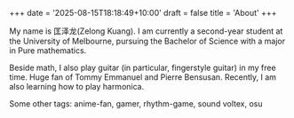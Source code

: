 +++
date = '2025-08-15T18:18:49+10:00'
draft = false
title = 'About'
+++

My name is 匡泽龙(Zelong Kuang). I am currently a second-year student at the University of Melbourne, pursuing the Bachelor of Science with a major in Pure mathematics.

Beside math, I also play guitar (in particular, fingerstyle guitar) in my free time. Huge fan of Tommy Emmanuel and Pierre Bensusan. Recently, I am also learning how to play harmonica.

Some other tags: anime-fan, gamer, rhythm-game, sound voltex, osu
